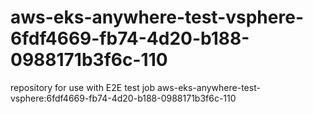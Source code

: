 # aws-eks-anywhere-test-vsphere-6fdf4669-fb74-4d20-b188-0988171b3f6c-110
repository for use with E2E test job aws-eks-anywhere-test-vsphere:6fdf4669-fb74-4d20-b188-0988171b3f6c-110
